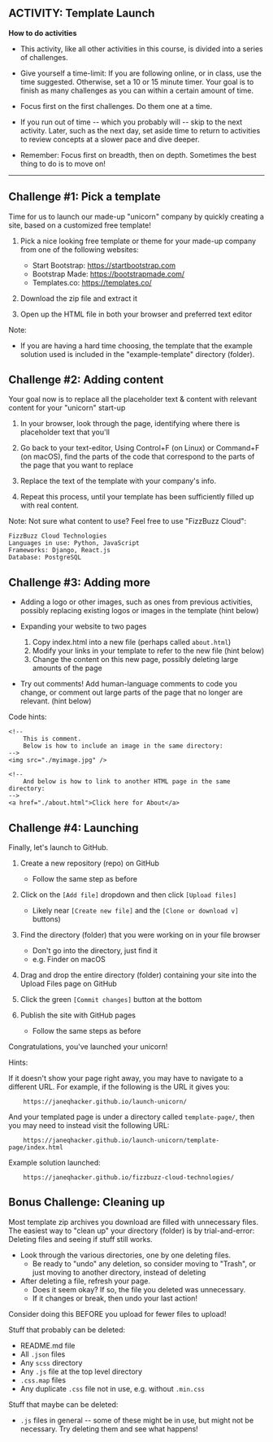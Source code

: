 ACTIVITY: Template Launch
-------------------------------------

**How to do activities**

- This activity, like all other activities in this course, is divided into a
  series of challenges.

- Give yourself a time-limit: If you are following online, or in class, use the
  time suggested. Otherwise, set a 10 or 15 minute timer. Your goal is to
  finish as many challenges as you can within a certain amount of time.

- Focus first on the first challenges. Do them one at a time.

- If you run out of time -- which you probably will -- skip to the next
  activity. Later, such as the next day, set aside time to return to activities
  to review concepts at a slower pace and dive deeper.

- Remember: Focus first on breadth, then on depth. Sometimes the best thing to
  do is to move on!


-------------------------------------



Challenge #1: Pick a template
-----------------------------

Time for us to launch our made-up "unicorn" company by quickly creating a site,
based on a customized free template!

1. Pick a nice looking free template or theme for your made-up company from one
of the following websites:
    - Start Bootstrap: https://startbootstrap.com
    - Bootstrap Made: https://bootstrapmade.com/
    - Templates.co: https://templates.co/

2. Download the zip file and extract it

3. Open up the HTML file in both your browser and preferred text editor


Note:

- If you are having a hard time choosing, the template that the example
  solution used is included in the "example-template" directory (folder).


Challenge #2: Adding content
-----------------------------

Your goal now is to replace all the placeholder text & content with relevant
content for your "unicorn" start-up

1. In your browser, look through the page, identifying where there is
placeholder text that you'll

2. Go back to your text-editor,  Using Control+F (on Linux) or Command+F (on
macOS), find the parts of the code that correspond to the parts of the page
that you want to replace

3. Replace the text of the template with your company's info.

4. Repeat this process, until your template has been sufficiently filled up
with real content.


Note: Not sure what content to use? Feel free to use "FizzBuzz Cloud":


    FizzBuzz Cloud Technologies
    Languages in use: Python, JavaScript
    Frameworks: Django, React.js
    Database: PostgreSQL



Challenge #3: Adding more
--------------------------------

- Adding a logo or other images, such as ones from previous activities,
  possibly replacing existing logos or images in the template (hint below)

- Expanding your website to two pages
    1. Copy index.html into a new file (perhaps called `about.html`)
    2. Modify your links in your template to refer to the new file (hint below)
    3. Change the content on this new page, possibly deleting large amounts of
    the page

- Try out comments! Add human-language comments to code you change, or comment
  out large parts of the page that no longer are relevant. (hint below)



Code hints:


    <!--
        This is comment.
        Below is how to include an image in the same directory:
    -->
    <img src="./myimage.jpg" />

    <!--
        And below is how to link to another HTML page in the same directory:
    -->
    <a href="./about.html">Click here for About</a>



Challenge #4: Launching
--------------------------------

Finally, let's launch to GitHub.

1. Create a new repository (repo) on GitHub
    - Follow the same step as before

2. Click on the `[Add file]` dropdown and then click `[Upload files]`
    - Likely near `[Create new file]` and the `[Clone or download v]` buttons)

3. Find the directory (folder) that you were working on in your file browser
    - Don't go into the directory, just find it
    - e.g. Finder on macOS

4. Drag and drop the entire directory (folder) containing your site into the
Upload Files page on GitHub

5. Click the green `[Commit changes]` button at the bottom

6. Publish the site with GitHub pages
    - Follow the same steps as before

Congratulations, you've launched your unicorn!


Hints:

If it doesn't show your page right away, you may have to navigate to a
different URL. For example, if the following is the URL it gives you:

        https://janeqhacker.github.io/launch-unicorn/

And your templated page is under a directory called `template-page/`, then you
may need to instead visit the following URL:

        https://janeqhacker.github.io/launch-unicorn/template-page/index.html


Example solution launched:

        https://janeqhacker.github.io/fizzbuzz-cloud-technologies/


Bonus Challenge: Cleaning up
--------------------------------

Most template zip archives you download are filled with unnecessary files. The
easiest way to "clean up" your directory (folder) is by trial-and-error:
Deleting files and seeing if stuff still works.

- Look through the various directories, one by one deleting files.
    - Be ready to "undo" any deletion, so consider moving to "Trash", or just
      moving to another directory, instead of deleting
- After deleting a file, refresh your page.
    - Does it seem okay? If so, the file you deleted was unnecessary.
    - If it changes or break, then undo your last action!

Consider doing this BEFORE you upload for fewer files to upload!

Stuff that probably can be deleted:

- README.md file
- All `.json` files
- Any `scss` directory
- Any `.js` file at the top level directory
- `.css.map` files
- Any duplicate `.css` file not in use, e.g. without `.min.css`

Stuff that maybe can be deleted:

- `.js` files in general -- some of these might be in use, but might not be
  necessary. Try deleting them and see what happens!

